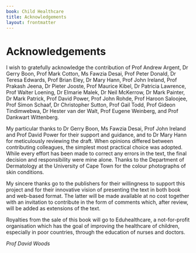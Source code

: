 ```yaml
---
book: Child Healthcare
title: Acknowledgements
layout: frontmatter
---
```


# Acknowledgements

I wish to gratefully acknowledge the contribution of Prof Andrew Argent, Dr Gerry Boon, Prof Mark Cotton, Ms Fawzia Desai, Prof Peter Donald, Dr Teresa Edwards, Prof Brian Eley, Dr Mary Hann, Prof John Ireland, Prof Prakash Jeena, Dr Pieter Jooste, Prof Maurice Kibel, Dr Patricia Lawrence, Prof Walter Loening, Dr Elmarie Malek, Dr Neil McKerrow, Dr Mark Painter, Dr Mark Patrick, Prof David Power, Prof John Rohde, Prof Haroon Saloojee, Prof Simon Schaaf, Dr Christopher Sutton, Prof Gail Todd, Prof Gideon Tindimwebwa, Dr Hester van der Walt, Prof Eugene Weinberg, and Prof Dankwart Wittenberg.

My particular thanks to Dr Gerry Boon, Ms Fawzia Desai, Prof John Ireland and Prof David Power for their support and guidance, and to Dr Mary Hann for meticulously reviewing the draft. When opinions differed between contributing colleagues, the simplest most practical choice was adopted. While every effort has been made to correct any errors in the text, the final decision and responsibility were mine alone. Thanks to the Department of Dermatology at the University of Cape Town for the colour photographs of skin conditions.

My sincere thanks go to the publishers for their willingness to support this project and for their innovative vision of presenting the text in both book and web-based format. The latter will be made available at no cost together with an invitation to contribute in the form of comments which, after review, will be added as extensions of the text.

Royalties from the sale of this book will go to Eduhealthcare, a not-for-profit organisation which has the goal of improving the healthcare of children, especially in poor countries, through the education of nurses and doctors.

*Prof David Woods*